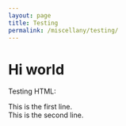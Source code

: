 ```yaml
---
layout: page
title: Testing
permalink: /miscellany/testing/
---
```


# Hi world

Testing HTML:
<p>This is the first line. <br>
This is the second line. </p>
